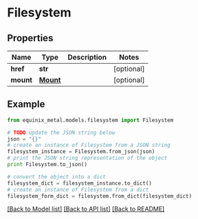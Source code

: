# Filesystem


## Properties
Name | Type | Description | Notes
------------ | ------------- | ------------- | -------------
**href** | **str** |  | [optional] 
**mount** | [**Mount**](Mount.md) |  | [optional] 

## Example

```python
from equinix_metal.models.filesystem import Filesystem

# TODO update the JSON string below
json = "{}"
# create an instance of Filesystem from a JSON string
filesystem_instance = Filesystem.from_json(json)
# print the JSON string representation of the object
print Filesystem.to_json()

# convert the object into a dict
filesystem_dict = filesystem_instance.to_dict()
# create an instance of Filesystem from a dict
filesystem_form_dict = filesystem.from_dict(filesystem_dict)
```
[[Back to Model list]](../README.md#documentation-for-models) [[Back to API list]](../README.md#documentation-for-api-endpoints) [[Back to README]](../README.md)


